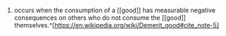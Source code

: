 1. occurs when the consumption of a [[good]] has measurable negative consequences on others who do not consume the [[good]] themselves.^[https://en.wikipedia.org/wiki/Demerit_good#cite_note-5]